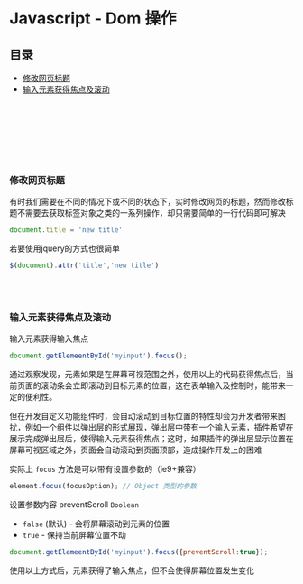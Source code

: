# Javascript - Dom 操作

## 目录

- [修改网页标题](#user-content-修改网页标题)
- [输入元素获得焦点及滚动](#输入元素获得焦点及滚动)

<br><br><br><br><br><br>

### 修改网页标题

有时我们需要在不同的情况下或不同的状态下，实时修改网页的标题，然而修改标题不需要去获取标签对象之类的一系列操作，却只需要简单的一行代码即可解决
```js
document.title = 'new title'
```
若要使用jquery的方式也很简单
```js
$(document).attr('title','new title')
```

<br><br>

### 输入元素获得焦点及滚动

输入元素获得输入焦点
```js
document.getElemeentById('myinput').focus();
```

通过观察发现，元素如果是在屏幕可视范围之外，使用以上的代码获得焦点后，当前页面的滚动条会立即滚动到目标元素的位置，这在表单输入及控制时，能带来一定的便利性。

但在开发自定义功能组件时，会自动滚动到目标位置的特性却会为开发者带来困扰，例如一个组件以弹出层的形式展现，弹出层中带有一个输入元素，插件希望在展示完成弹出层后，使得输入元素获得焦点；这时，如果插件的弹出层显示位置在屏幕可视区域之外，页面会自动滚动到页面顶部，造成操作开发上的困难

实际上 `focus` 方法是可以带有设置参数的（ie9+兼容）
```js
element.focus(focusOption); // Object 类型的参数
```
设置参数内容
preventScroll `Boolean`
- `false` (默认) - 会将屏幕滚动到元素的位置
- `true` - 保持当前屏幕位置不动

```js
document.getElemeentById('myinput').focus({preventScroll:true});
```

使用以上方式后，元素获得了输入焦点，但不会使得屏幕位置发生变化
